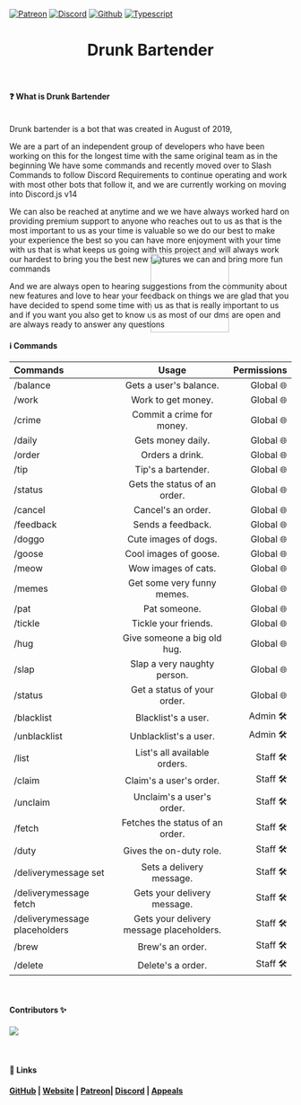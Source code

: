[![Patreon](https://img.shields.io/badge/Patreon-F96854?style=for-the-badge&logo=patreon&logoColor=white)](https://www.patreon.com/drunkbartender)
[![Discord](https://img.shields.io/badge/Discord-5865F2?style=for-the-badge&logo=discord&logoColor=white)](https://discord.com/invite/pY6hNVs)
[![Github](https://img.shields.io/badge/GitHub-100000?style=for-the-badge&logo=github&logoColor=white)](https://github.com/shadow6060/DBRewrite)
[![Typescript](https://img.shields.io/badge/TypeScript-007ACC?style=for-the-badge&logo=typescript&logoColor=white)](https://www.typescriptlang.org/)

<p align="center">
  <img src="https://media.discordapp.net/attachments/983404765889318932/1041200355310047343/updated.png?width=663&height=663" style="width:10em; height: 10em; position: absolute; top: 500px;"></img>
</p>

<h1 align="center"> Drunk Bartender </h1>
<br>
<h4 align="left"> ❓ What is Drunk Bartender </h4>
<br>
Drunk bartender is a bot that was created in August of 2019,

We are a part of an independent group of developers who have been working on this for the longest time with the same original team as in the beginning We have some commands and recently moved over to Slash Commands to follow Discord Requirements to continue operating and work with most other bots that follow it, and we are currently working on moving into Discord.js v14

We can also be reached at anytime and we we have always worked hard on providing premium support to anyone who reaches out to us as that is the most important to us as your time is valuable so we do our best to make your experience the best so you can have more enjoyment with your time with us that is what keeps us going with this project and will always work our hardest to bring you the best new features we can and bring more fun commands

And we are always open to hearing suggestions from the community about new features and love to hear your feedback on things we are glad that you have decided to spend some time with us as that is really important to us and if you want you also get to know us as most of our dms are open and are always ready to answer any questions
<br>
<h4 align="left"> ℹ Commands <h4>

| Commands | Usage | Permissions |
| :---         |     :---:      |          ---: |
| /balance  | Gets a user's balance.     | Global  🌐  |
| /work     | Work to get money.       | Global 🌐   |
| /crime         |    Commit a crime for money.      |          Global 🌐 |
| /daily  | Gets money daily.     | Global 🌐   |
| /order     | Orders a drink.     | Global   🌐   |
| /tip   | Tip's a bartender.     | Global  🌐  |
| /status     | Gets the status of an order.      | Global  🌐    |
| /cancel   | Cancel's an order.     | Global  🌐  |
| /feedback    | Sends a feedback.     | Global    🌐  |
| /doggo  | Cute images of dogs.     | Global  🌐  |
| /goose  | Cool images of goose.     | Global    🌐  |
| /meow  | Wow images of cats.     | Global  🌐  |
| /memes  | Get some very funny memes.     | Global    🌐  |
| /pat  | Pat someone.     | Global  🌐  |
| /tickle  | Tickle your friends.     | Global    🌐  |
| /hug  | Give someone a big old hug.     | Global    🌐  |
| /slap  | Slap a very naughty person.     | Global  🌐  |
| /status  | Get a status of your order.     | Global    🌐  |
| /blacklist   | Blacklist's a user.     | Admin  🛠  |
| /unblacklist    | Unblacklist's a user.     | Admin 🛠  |
| /list   | List's all available orders.     | Staff  🛠  |
| /claim    | Claim's a user's order.     | Staff 🛠  |
| /unclaim   | Unclaim's a user's order.     | Staff  🛠  |
| /fetch   | Fetches the status of an order.     | Staff 🛠  |
| /duty   | Gives the on-duty role.     | Staff  🛠  |
| /deliverymessage set    | Sets a delivery message.     | Staff 🛠  |
| /deliverymessage fetch    | Gets your delivery message.     | Staff 🛠  |
| /deliverymessage placeholders    |  Gets your delivery message placeholders.     | Staff 🛠  |
| /brew    | Brew's an order.     | Staff 🛠  |
| /delete    | Delete's a order.     | Staff 🛠  |

<br>
<h4 align="left"> Contributors ✨<h4>
<img src="https://contributors-img.web.app/image?repo=shadow6060/DBRewrite">


<br>
<br>
<br>
<h4 align="left"> 🔗 Links <h4>

[GitHub](https://github.com/shadow6060/DBRewrite) | [Website](https://drunk-bartender.org) | [Patreon](https://www.patreon.com/drunkbartender)| [Discord](https://discord.gg/pY6hNVs) | [Appeals](https://www.drunk-bartender.org/Appeals)
